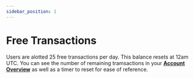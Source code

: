 ```yaml
---
sidebar_position: 1
---
```


# Free Transactions

Users are alotted 25 free transactions per day. This balance resets at 12am UTC. You can see the number of remaining tramsactions in your **[Account Overview](https://account.stabilityprotocol.com)** as well as a timer to reset for ease of reference. 


